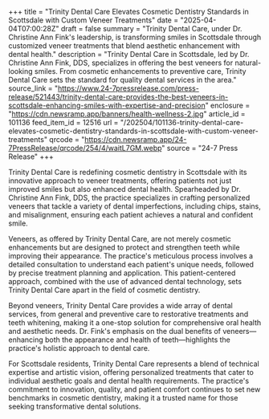 +++
title = "Trinity Dental Care Elevates Cosmetic Dentistry Standards in Scottsdale with Custom Veneer Treatments"
date = "2025-04-04T07:00:28Z"
draft = false
summary = "Trinity Dental Care, under Dr. Christine Ann Fink's leadership, is transforming smiles in Scottsdale through customized veneer treatments that blend aesthetic enhancement with dental health."
description = "Trinity Dental Care in Scottsdale, led by Dr. Christine Ann Fink, DDS, specializes in offering the best veneers for natural-looking smiles. From cosmetic enhancements to preventive care, Trinity Dental Care sets the standard for quality dental services in the area."
source_link = "https://www.24-7pressrelease.com/press-release/521443/trinity-dental-care-provides-the-best-veneers-in-scottsdale-enhancing-smiles-with-expertise-and-precision"
enclosure = "https://cdn.newsramp.app/banners/health-wellness-2.jpg"
article_id = 101136
feed_item_id = 12516
url = "/202504/101136-trinity-dental-care-elevates-cosmetic-dentistry-standards-in-scottsdale-with-custom-veneer-treatments"
qrcode = "https://cdn.newsramp.app/24-7PressRelease/qrcode/254/4/waitL7GM.webp"
source = "24-7 Press Release"
+++

<p>Trinity Dental Care is redefining cosmetic dentistry in Scottsdale with its innovative approach to veneer treatments, offering patients not just improved smiles but also enhanced dental health. Spearheaded by Dr. Christine Ann Fink, DDS, the practice specializes in crafting personalized veneers that tackle a variety of dental imperfections, including chips, stains, and misalignment, ensuring each patient achieves a natural and confident smile.</p><p>Veneers, as offered by Trinity Dental Care, are not merely cosmetic enhancements but are designed to protect and strengthen teeth while improving their appearance. The practice's meticulous process involves a detailed consultation to understand each patient's unique needs, followed by precise treatment planning and application. This patient-centered approach, combined with the use of advanced dental technology, sets Trinity Dental Care apart in the field of cosmetic dentistry.</p><p>Beyond veneers, Trinity Dental Care provides a wide array of dental services, from general and preventive care to restorative treatments and teeth whitening, making it a one-stop solution for comprehensive oral health and aesthetic needs. Dr. Fink's emphasis on the dual benefits of veneers—enhancing both the appearance and health of teeth—highlights the practice's holistic approach to dental care.</p><p>For Scottsdale residents, Trinity Dental Care represents a blend of technical expertise and artistic vision, offering personalized treatments that cater to individual aesthetic goals and dental health requirements. The practice's commitment to innovation, quality, and patient comfort continues to set new benchmarks in cosmetic dentistry, making it a trusted name for those seeking transformative dental solutions.</p>